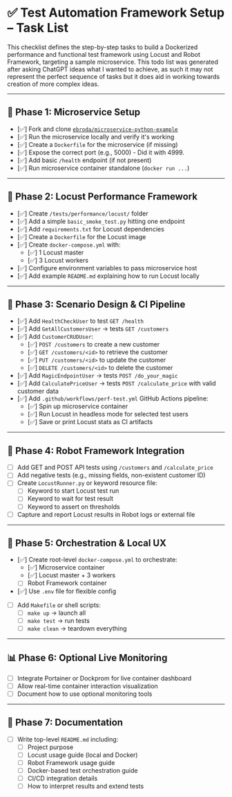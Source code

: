 # ✅ Test Automation Framework Setup – Task List

This checklist defines the step-by-step tasks to build a Dockerized performance and functional test framework using Locust and Robot Framework, targeting a sample microservice. This todo list was generated after asking ChatGPT ideas what I wanted to achieve, as such it may not represent the perfect sequence of tasks but it does aid in working towards creation of more complex ideas.

---

## 🧱 Phase 1: Microservice Setup

- [✅] Fork and clone [`ebroda/microservice-python-example`](https://github.com/ebroda/microservice-python-example)
- [✅] Run the microservice locally and verify it's working
- [✅] Create a `Dockerfile` for the microservice (if missing)
- [✅] Expose the correct port (e.g., 5000) - Did it with 4999.
- [✅] Add basic `/health` endpoint (if not present)
- [✅] Run microservice container standalone (`docker run ...`)

---

## 🧪 Phase 2: Locust Performance Framework

- [✅] Create `/tests/performance/locust/` folder
- [✅] Add a simple `basic_smoke_test.py` hitting one endpoint
- [✅] Add `requirements.txt` for Locust dependencies
- [✅] Create a `Dockerfile` for the Locust image
- [✅] Create `docker-compose.yml` with:
  - [✅] 1 Locust master
  - [✅] 3 Locust workers
- [✅] Configure environment variables to pass microservice host
- [✅] Add example `README.md` explaining how to run Locust locally

---

## 🚦 Phase 3: Scenario Design & CI Pipeline

- [✅] Add `HealthCheckUser` to test `GET /health`
- [✅] Add `GetAllCustomersUser` → tests `GET /customers`
- [✅] Add `CustomerCRUDUser`:
  - [✅] `POST /customers` to create a new customer
  - [✅] `GET /customers/<id>` to retrieve the customer
  - [✅] `PUT /customers/<id>` to update the customer
  - [✅] `DELETE /customers/<id>` to delete the customer
- [✅] Add `MagicEndpointUser` → tests `POST /do_your_magic`
- [✅] Add `CalculatePriceUser` → tests `POST /calculate_price` with valid customer data
- [✅] Add `.github/workflows/perf-test.yml` GitHub Actions pipeline:
  - [✅] Spin up microservice container
  - [✅] Run Locust in headless mode for selected test users
  - [✅] Save or print Locust stats as CI artifacts

---

## 🤖 Phase 4: Robot Framework Integration

- [ ] Add GET and POST API tests using `/customers` and `/calculate_price`
- [ ] Add negative tests (e.g., missing fields, non-existent customer ID)
- [ ] Create `LocustRunner.py` or keyword resource file:
  - [ ] Keyword to start Locust test run
  - [ ] Keyword to wait for test result
  - [ ] Keyword to assert on thresholds
- [ ] Capture and report Locust results in Robot logs or external file

---

## 🔧 Phase 5: Orchestration & Local UX

- [✅] Create root-level `docker-compose.yml` to orchestrate:
  - [✅] Microservice container
  - [✅] Locust master + 3 workers
  - [ ] Robot Framework container
- [✅] Use `.env` file for flexible config
- [ ] Add `Makefile` or shell scripts:
  - [ ] `make up` → launch all
  - [ ] `make test` → run tests
  - [ ] `make clean` → teardown everything

---

## 📊 Phase 6: Optional Live Monitoring

- [ ] Integrate Portainer or Dockprom for live container dashboard
- [ ] Allow real-time container interaction visualization
- [ ] Document how to use optional monitoring tools

---

## 📝 Phase 7: Documentation

- [ ] Write top-level `README.md` including:
  - [ ] Project purpose
  - [ ] Locust usage guide (local and Docker)
  - [ ] Robot Framework usage guide
  - [ ] Docker-based test orchestration guide
  - [ ] CI/CD integration details
  - [ ] How to interpret results and extend tests